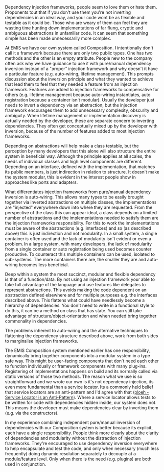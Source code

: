 Dependency injection frameworks, people seem to love them or hate them. Proponents tout that if you don't use them you're not inverting dependencies in an ideal way, and your code wont be as flexible and testable as it could be. Those who are weary of them can feel they are wasting time hunting down implementations of far flung, cryptic and ambiguous abstractions in unfamiliar code. It can seem that something simple has been made unnecessarily more complex.

At EMIS we have our own system called Composition. I intentionally don't call it a framework because there are only two public types. One has two methods and the other is an empty attribute. People new to the company often ask why we have guidance to use it with pure/manual dependency inversion instead of a "proper" injection framework and why doesn't it have a particular feature (e.g. auto-wiring, lifetime management). This prompts discussion about the inversion principle and what they wanted to achieve that lead them to feel that they needed a feature from an injection framework. Features are added to injection frameworks to compensative for others (e.g. lifetime management because auto-wiring instantiates, auto registration because a container isn't modular). Usually the developer just needs to invert a dependency via an abstraction, but the injection framework encourages them to add unnecessary complexity, obscurity and ambiguity. When lifetime management or implementation discovery is actually needed by the developer, these are separate concern to inverting dependencies. They often get conceptually mixed up by the developer with inversion, because of the number of features added to most injection frameworks.

Depending on abstractions will help make a class testable, but the perception by many developers that this alone will also structure the entire system in beneficial way. Although the principle applies at all scales, the needs of individual classes and high level components are different. Depending on an interface, defined with the implementation, that matches its public members, is just indirection in relation to structure. It doesn't make the system modular, this is evident in the interest people show in approaches like ports and adapters.

What differentiates injection frameworks from pure/manual dependency inversion is auto-wiring. This allows many types to be easily brought together via inverted abstractions on multiple classes, the implementations are "injected" everywhere down into where they are requested. From the perspective of the class this can appear ideal, a class depends on a limited number of abstractions and the implementations needed to satisfy them are the injection frameworks responsibility. For this to work the implementations must be aware of the abstractions (e.g. interfaces) and so (as described above) this is just indirection and not modularity. In a small system, a single container is often used and the lack of modularity isn't evident or even a problem. In a large system, with many developers, the lack of modularity from a single container or auto registration being used becomes counter productive. To counteract this multiple containers can be used, isolated to sub-systems. The more containers there are, the smaller they are and auto-wiring becomes less beneficial.

Deep within a system the most succinct, modular and flexible dependency is that of a function/data. By not using an injection framework your able to take full advantage of the language and use features like delegates to represent abstractions. This avoids making the code dependent on an abstraction defined elsewhere and for multiple purposes e.g. the interfaces described above. This flattens what could have needlessly become a hierarchy of dependencies. You don't need to write in a functional style to do this, it can be a method on class that has state. You can still take advantage of structure/object-orientation and when needed bring together commonality in dependencies. 

The problems inherent to auto-wiring and the alternative techniques to flattening the dependency structure described above, work from both sides to marginalise injection frameworks. 

The EMIS Composition system mentioned earlier has one responsibility, dynamically bring together components into a modular system in a type safe way. This might be user-facing components that don't need each other to function individually or framework components with many plug-ins. Registering of implementations happens on build and its normally called via static versions of those two methods. The reason what we use is so straightforward and we wrote our own is it's not dependency injection, its even more fundamental than a service locator. Its a commonly held belief that service locators are an anti-pattern and I'd agree with that ([ploeh - Service Locator is an Anti-Pattern](http://blog.ploeh.dk/2010/02/03/ServiceLocatorisanAnti-Pattern/)). Where a service locator allows tests to be written for code with dependencies hidden inside, our system does not. This means the developer must make dependencies clear by inverting them (e.g. via the constructors). 

In my experience combining independent pure/manual inversion of dependencies with our Composition system is better because its explicit, each have a single responsibility. People think more clearly about the clarity of dependencies and modularity without the distraction of injection frameworks. They're encouraged to use dependency inversion everywhere to help encapsulate and test the code, and only when necessary (much less frequently) doing dynamic resolution separately to decouple at a module/feature level. Only when there is the need (e.g. plugins) are both used in conjunction.